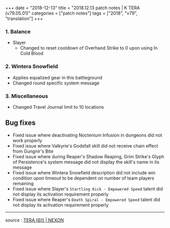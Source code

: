 +++
date = "2018-12-13"
title = "2018.12.13 patch notes | K TERA (v79.05.01)"
categories = ["patch notes"]
tags = ["2018", "v79", "translation"]
+++

### 1. Balance
- Slayer
  - Changed to reset cooldown of Overhand Strike to 0 upon using In Cold Blood

### 2. Wintera Snowfield
- Applies equalized gear in this battleground
- Changed round specific system message

### 3. Miscellaneous
- Changed Travel Journal limit to 10 locations

## Bug fixes

- Fixed issue where deactivating Noctenium Infusion in dungeons did not work properly
- Fixed issue where Valkyrie's Godsfall skill did not receive chain effect from Gungnir's Bite
- Fixed issue where during Reaper's Shadow Reaping, Grim Strike's Glyph of Persistence's system message did not display the skill's name in its message
- Fixed issue where Wintera Snowfield description did not include win condition upon timeout to be dependent on number of team players remaining
- Fixed issue where Slayer's `Startling Kick - Empowered Speed` talent did not display its activation requirement properly
- Fixed issue where Reaper's `Death Spiral - Empowered Speed` talent did not display its activation requirement properly

----

source : [TERA 테라 | NEXON](http://tera.nexon.com/news/update/view.aspx?n4articlesn=369)
